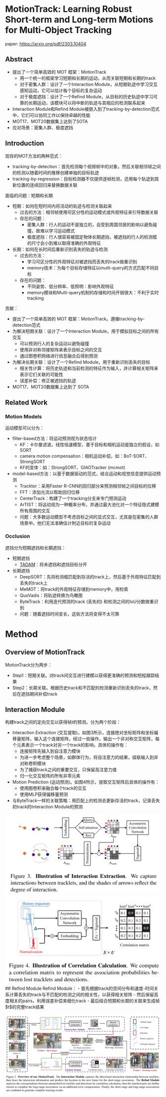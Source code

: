 # MotionTrack: Learning Robust Short-term and Long-term Motions for Multi-Object Tracking
paper: https://arxiv.org/pdf/2303.10404
## Abstract
- 提出了一个简单高效的 MOT 框架：MotionTrack
  - 用一个统一的框架学习短期和长期的运动，从而关联短期和长期的track
  - 对于密集人群：设计了一个Interaction Module，从短期轨迹中学习交互感知运动，它可以估计每个目标的复杂运动
  - 对于极度遮挡：设计了一个Refind Module，从目标的历史轨迹中学习可靠的长期运动，该模块可以将中断的轨迹与其相应的检测联系起来
- Interaction Module和Refind Module被嵌入到了tracking-by-detection范式中，它们可以协同工作以保持卓越的性能
- MOT17、MOT20数据集上达到了SOTA
- 应对场景：密集人群、极度遮挡

## Introduction
现存的MOT方法的两种范式：
- tracking-by-detection：首先检测每个视频帧中的对象，然后关联相邻帧之间的检测以随着时间的推移创建单独的目标轨迹
- tracking-by-regression：目标检测器不仅提供逐帧检测，还用每个轨迹到其新位置的连续回归来替换数据关联

面临的问题：短期和长期
- 短期：如何在短时间内将活动的轨迹与检测关联起来
  - 过去的方法：相邻帧使用可区分性的运动模式或外观特征来引导数据关联
  - 存在的问题：
    - 密集人群：行人的运动不是独立的，会受到周围邻居的影响以避免碰撞，故难以学习运动模式
    - 极度遮挡：行人很容易被固定物体长期遮挡，被遮挡的行人的检测框的尺寸会小到难以取得准确的外观特征
- 长期：如何在长时间后重新识别丢失的轨迹与检测
  - 过去的方法：
    - 学习可区分性的外观特征对被遮挡而丢失的track做重识别
    - memory技术：为每个目标存储特征以multi-query的方式匹配不同目标
  - 存在的问题：
    - 不同姿势、低分辨率、低照明：影响外观特征
    - memory模块和Multi-query机制的存储和时间开销很大：不利于实时tracking

贡献：
- 提出了一个简单高效的 MOT 框架：MotionTrack。遵循tracking-by-detection范式
- 为解决短期关联：设计了一个Interaction Module，用于模拟目标之间的所有交互
  - 可以预测行人的复杂运动以避免碰撞
  - 使用非对称邻接矩阵来表示目标之间的交互
  - 通过图卷积网络进行信息融合后得到预测
- 为解决长期关联：设计了一个Refind Module，用于重新识别丢失的目标
  - 相关性计算：将历史轨迹和当前检测的特征作为输入，并计算相关矩阵来表示它们关联的可能性
  - 误差补偿：修正被遮挡的轨迹
- MOT17、MOT20数据集上达到了 SOTA

## Related Work
### Motion Models
运动模型可以分为：
- filter-based方法：将运动预测视为状态估计
  - KF：卡尔曼滤波。线性恒速模型，基于目标和相机运动是独立的假设，如SORT
  - camera motion compensation：相机运动补偿，如：BoT-SORT、StrongSORT
  - KF的变体：如：StrongSORT、GIAOTracker (mcmot)
- model-based方法：以基于数据驱动的范式，结合运动和视觉信息提供运动预测
  - Tracktor：采用Faster R-CNN的回归部分来预测相邻帧之间目标的位移
  - FFT：添加光流以帮助回归位移
  - CenterTrack：构建了一个tracking分支来专门预测运动
  - ArTIST：将运动视为一种概率分布，并通过最大池化对一个特征隐式建模所有周围的交互
  - 问题：大多数运动模型不考虑目标之间的显式交互，尤其是在密集的人群场景中。他们无法准确估计附近目标的复杂运动

### Occlusion
遮挡分为短期遮挡和长期遮挡：
- 短期遮挡
  - [TADAM](https://arxiv.org/pdf/2104.00380)：将未遮挡和遮挡目标分开
- 长期遮挡
  - DeepSORT：先将检测框匹配到存活的track上，然后基于外观特征匹配到丢失的track上
  - MeMOT：将track的外观特征存储到memory中，用检索
  - QuoVadis：将轨迹转换为鸟瞰图
  - ByteTrack：利用迭代预测的track (丢失的) 和检测之间的IoU分数做重识别
  - 问题：随着遮挡时间变长，这些方法将变得不太可靠

# Method

## Overview of MotionTrack
MotionTrack分为两步：
- Step1：短期关联。对track间交互进行建模以获得更准确的预测和短程跟踪结果
- Step2：长期关联。根据历史track和不匹配的检测重新识别丢失的track，然后在遮挡期间补偿track

## Interaction Module
构建track之间的定向交互以获得帧$t$的预测。分为两个阶段：
- Interaction Extraction (交互提取)。如图3所示，连接绝对坐标矩阵和坐标偏移量矩阵，输入这个连接矩阵，经过一些操作，输出一个非对称交互矩阵，每个元素表示一个track对另一个track的影响。具体的操作有：
  - 连接矩阵先输入到自注意力模块
  - 为进一步考虑整个场景，如群体行为，将自注意力的结果，级联输入到非对称卷积模块
  - 为了捕获track之间的重要交互，只保留高注意力值
  - 归一化交互矩阵的所有非零元素
- Motion Prediction (运动预测)。如图4所示，提取交互矩阵后具体的操作有：
  - 使用图卷积来融合每个track的交互
  - 使用MLP获得偏移量预测
- 与ByteTrack一样的关联策略：用匹配上的检测去更新存活的track，记录丢失的track的Interaction Module的预测
<center><img src=../images/image-2.png style="zoom:50%"></center>
<center><img src=../images/image.png style="zoom:50%"></center>
## Refind Module
Refind Module：
- 首先根据track的空间分布和速度-时间关系计算丢失的track与不匹配的检测之间的相关性，以获得相关矩阵
- 然后保留高度相关的pairs，利用误差补偿来细化track
- 最后结合短期和长期的关联来生成帧$t$的完整track结果



![alt text](../images/image-1.png)